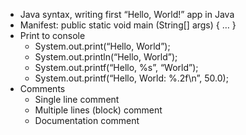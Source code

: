 - Java syntax, writing first “Hello, World!” app in Java
- Manifest: public static void main (String[] args) { … }
- Print to console
    * System.out.print(“Hello, World”);
    * System.out.println(“Hello, World”);
    * System.out.printf(“Hello, %s”, “World”);
    * System.out.printf(“Hello, World: %.2f\n”, 50.0);
- Comments
    * Single line comment
    * Multiple lines (block) comment
    * Documentation comment
